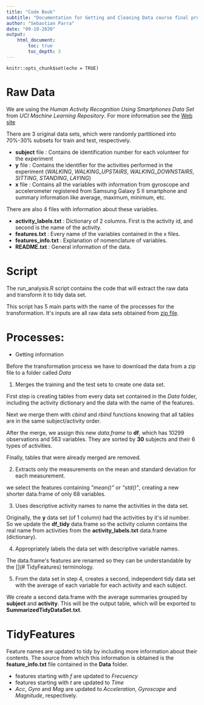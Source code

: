 ```yaml
---
title: "Code Book"
subtitle: "Documentation for Getting and Cleaning Data course final project"
author: "Sebastian Parra"
date: "09-10-2020"
output: 
    html_document:
        toc: true
        toc_depth: 3
---
```


```{r setup, include=FALSE}
knitr::opts_chunk$set(echo = TRUE)
```

# Raw Data

We are using the *Human Activity Recognition Using Smartphones Data Set* from *UCI Machine Learning Repository*. For more information see the [Web site](http://archive.ics.uci.edu/ml/datasets/Human+Activity+Recognition+Using+Smartphones)

There are 3 original data sets, which were randomly partitioned into 70%-30% subsets for train and test, respectively.

* **subject** file : Contains de identification number for each volunteer for the experiment  
* **y** file : Contains the identifier for the activities performed in the experiment (*WALKING*, *WALKING_UPSTAIRS*, *WALKING_DOWNSTAIRS*, *SITTING*, *STANDING*, *LAYING*)  
* **x** file : Contains all the variables with information from gyroscope and accelerometer registered from Samsung Galaxy S II smartphone and summary information like average, maximum, minimum, etc.

There are also 4 files with information about these variables.

* **activity_labels.txt** : Dictionary of 2 columns. First is the activity id, and second is the name of the activity.  
* **features.txt** : Every name of the variables contained in the x files.  
* **features_info.txt** : Explanation of nomenclature of variables.  
* **README.txt** : General information of the data.

# Script

The run_analysis.R script contains the code that will extract the raw data and transform it to tidy data set.

This script has 5 main parts with the name of the processes for the transformation. It's inputs are all raw data sets obtained from [zip file](https://d396qusza40orc.cloudfront.net/getdata%2Fprojectfiles%2FUCI%20HAR%20Dataset.zip).

# Processes:

* Getting information  

Before the transformation process we have to download the data from a zip file to a folder called *Data*

 1. Merges the training and the test sets to create one data set. 

First step is creating tables from every data set contained in the *Data* folder, including the activity dictionary and the data with the name of the features.

Next we merge them with *cbind* and *rbind* functions knowing that all tables are in the same subject/activity order.

After the merge, we assign this new *data.frame* to **df**, which has 10299 observations and 563 variables. They are sorted by **30** subjects and their 6 types of activities.

Finally, tables that were already merged are removed.

 2. Extracts only the measurements on the mean and standard deviation for each measurement. 

we select the features containing *"mean()"* or *"std()"*, creating a new shorter data.frame of only 68 variables.

 3. Uses descriptive activity names to name the activities in the data set.  

Originally, the **y** data set (of 1 column) had the activities by it's id number. So we update the **df_tidy** data.frame so the activity column contains the real name from activities from the **activity_labels.txt** data.frame (dictionary).

 4. Appropriately labels the data set with descriptive variable names.  

The data.frame's features are renamed so they can be understandable by the [](# TidyFeatures) terminology.

 5. From the data set in step 4, creates a second, independent tidy data set with the average of each variable for each activity and each subject.  

We create a second data.frame with the average summaries grouped by **subject** and **activity**. This will be the output table, which will be exported to **SummarizedTidyDataSet.txt**.

# TidyFeatures

Feature names are updated to tidy by including more information about their contents. The source from which this information is obtained is the **feature_info.txt** file contained in the **Data** folder.

* features starting with *f* are updated to *Frecuency*  
* features starting with *t* are updated to *Time*  
* *Acc*, *Gyro* and *Mag* are updated to *Acceleration*, *Gyroscope* and *Magnitude*, respectively.


